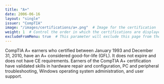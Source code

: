 ```yaml
---
title: "A+"
date: 2006-06-16
layout: "single"
issuer: "CompTIA"
image: "/images/certifications/a+.png"  # Image for the certification
weight: 1  # Control the order in which the certifications are displayed
excludeFromMenu: true  # This parameter will exclude this page from the menu
---
```

CompTIA A+ earners who certified between January 1993 and December 31, 2010, have an A+
considered good-for-life (GFL). It does not expire and does not have CE requirements. Earners
of the CompTIA A+ certification have validated skills in hardware repair and configuration, PC
and peripheral troubleshooting, Windows operating system administration, and user support.